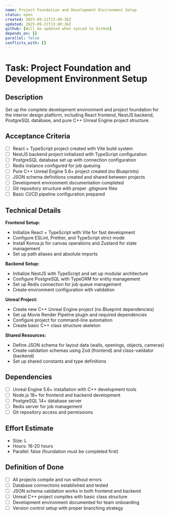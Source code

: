 ```yaml
---
name: Project Foundation and Development Environment Setup
status: open
created: 2025-09-21T13:40:36Z
updated: 2025-09-21T13:40:36Z
github: [Will be updated when synced to GitHub]
depends_on: []
parallel: false
conflicts_with: []
---
```


# Task: Project Foundation and Development Environment Setup

## Description
Set up the complete development environment and project foundation for the interior design platform, including React frontend, NestJS backend, PostgreSQL database, and pure C++ Unreal Engine project structure.

## Acceptance Criteria
- [ ] React + TypeScript project created with Vite build system
- [ ] NestJS backend project initialized with TypeScript configuration
- [ ] PostgreSQL database set up with connection configuration
- [ ] Redis instance configured for job queuing
- [ ] Pure C++ Unreal Engine 5.6+ project created (no Blueprints)
- [ ] JSON schema definitions created and shared between projects
- [ ] Development environment documentation completed
- [ ] Git repository structure with proper .gitignore files
- [ ] Basic CI/CD pipeline configuration prepared

## Technical Details
**Frontend Setup:**
- Initialize React + TypeScript with Vite for fast development
- Configure ESLint, Prettier, and TypeScript strict mode
- Install Konva.js for canvas operations and Zustand for state management
- Set up path aliases and absolute imports

**Backend Setup:**
- Initialize NestJS with TypeScript and set up modular architecture
- Configure PostgreSQL with TypeORM for entity management
- Set up Redis connection for job queue management
- Create environment configuration with validation

**Unreal Project:**
- Create new C++ Unreal Engine project (no Blueprint dependencies)
- Set up Movie Render Pipeline plugin and required dependencies
- Configure project for command-line automation
- Create basic C++ class structure skeleton

**Shared Resources:**
- Define JSON schema for layout data (walls, openings, objects, cameras)
- Create validation schemas using Zod (frontend) and class-validator (backend)
- Set up shared constants and type definitions

## Dependencies
- [ ] Unreal Engine 5.6+ installation with C++ development tools
- [ ] Node.js 18+ for frontend and backend development
- [ ] PostgreSQL 14+ database server
- [ ] Redis server for job management
- [ ] Git repository access and permissions

## Effort Estimate
- Size: L
- Hours: 16-20 hours
- Parallel: false (foundation must be completed first)

## Definition of Done
- [ ] All projects compile and run without errors
- [ ] Database connections established and tested
- [ ] JSON schema validation works in both frontend and backend
- [ ] Unreal C++ project compiles with basic class structure
- [ ] Development environment documented for team onboarding
- [ ] Version control setup with proper branching strategy